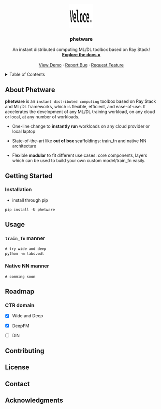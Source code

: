 <!-- PROJECT LOGO -->
<br />
<div align="center">
  <a href="">
    <img src="docs/images/logo.png" alt="Logo" width="80" height="80">
  </a>

  <h3 align="center">phetware</h3>

  <p align="center">
    An instant distributed computing ML/DL toolbox based on Ray Stack!
    <br />
    <a href=""><strong>Explore the docs »</strong></a>
    <br />
    <br />
    <a href="">View Demo</a>
    ·
    <a href="">Report Bug</a>
    ·
    <a href="">Request Feature</a>
  </p>
</div>

<!-- TABLE OF CONTENTS -->
<details>
  <summary>Table of Contents</summary>
  <ol>
    <li>
      <a href="#about-phetware">About Phetware</a>
    </li>
    <li>
      <a href="#getting-started">Getting Started</a>
      <ul>
        <li><a href="#prerequisites">Prerequisites</a></li>
        <li><a href="#installation">Installation</a></li>
      </ul>
    </li>
    <li><a href="#usage">Usage</a></li>
    <li><a href="#roadmap">Roadmap</a></li>
    <li><a href="#contributing">Contributing</a></li>
    <li><a href="#license">License</a></li>
    <li><a href="#contact">Contact</a></li>
    <li><a href="#acknowledgments">Acknowledgments</a></li>
  </ol>
</details>

<!-- ABOUT THE PROJECT -->
## About Phetware
__phetware__ is an `instant distributed computing` toolbox based on Ray Stack and ML/DL frameworks, which is flexible, efficient, and ease-of-use. It accelerates the development of any ML/DL training workload, on any cloud or local, at any number of workloads.

- One-line change to __instantly run__ workloads on any cloud provider or local laptop

- State-of-the-art like __out of box__ scaffoldings: train_fn and native NN architecture

- Flexible __modular__ to fit different use cases: core components, layers which can be used to build your own custom model/train_fn easily.

<!-- GETTING STARTED -->
## Getting Started

### Installation

- install through pip
```
pip install -U phetware
```

<!-- USAGE EXAMPLES -->
## Usage

### `train_fn` manner
```shell
# try wide and deep
python -m labs.wdl
```

### Native NN manner
```shell
# comming soon
```

<!-- ROADMAP -->
## Roadmap

### CTR domain

- [x] Wide and Deep

- [x] DeepFM

- [ ] DIN


<!-- CONTRIBUTING -->
## Contributing

<!-- LICENSE -->
## License

<!-- CONTACT -->
## Contact

<!-- ACKNOWLEDGMENTS -->
## Acknowledgments
